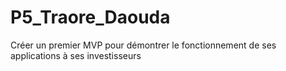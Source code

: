 # P5_Traore_Daouda
 Créer un premier MVP pour démontrer le fonctionnement de ses applications à ses investisseurs
